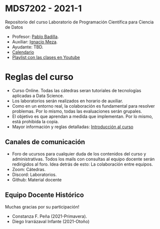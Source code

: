 # MDS7202 - 2021-1

Repositorio del curso Laboratorio de Programación Científica para Ciencia de Datos

- Profesor: [Pablo Badilla](https://github.com/pbadillatorrealba).
- Auxiliar: [Ignacio Meza](https://github.com/Mezosky).
- Ayudante: TBD.
- [Calendario](https://github.com/pbadillatorrealba/MDS7202/blob/main/Calendario.md)
- [Playlist con las clases en Youtube](https://www.youtube.com/playlist?list=PLIaUi-1jO5b6PXtoxHBUMfA_OvnfOtm-B)

# Reglas del curso

- Curso Online. Todas las cátedras seran tutoriales de tecnologías aplicadas a Data Science.
- Los laboratorios serán realizados en horario de auxiliar.
- Como en un entorno real, la colaboración es fundamental para resolver problemas. Por lo mismo, todas las evaluaciones serán grupales.
- El objetivo es que aprendan a medida que implementan. Por lo mismo, está prohibida la copia.
- Mayor información y reglas detalladas: [Introducción al curso](https://github.com/pbadillatorrealba/MDS7202/raw/main/clases/2022-01/01-Introduccion.pptx)

## Canales de comunicación

- Foro de ucursos para cualquier duda de los contenidos del curso y administrativas. Todos los mails con consultas al equipo docente serán redirigidos al foro. Idea detrás de esto: La colaboración entre equipos.
- Zoom: Cátedras.
- Discord: Laboratorios.
- Github: Material docente

## Equipo Docente Histórico

Muchas gracias por su participación!

- Constanza F. Peña (2021-Primavera).
- Diego Irarrázaval Infante (2021-Otoño)

